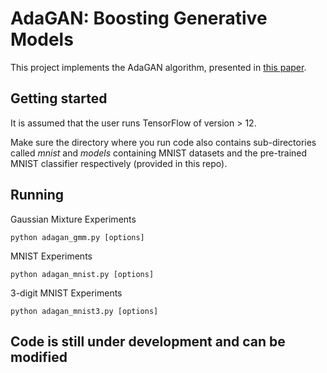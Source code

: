 # AdaGAN: Boosting Generative Models

This project implements the AdaGAN algorithm, presented in [this paper](https://arxiv.org/abs/1701.02386).

## Getting started

It is assumed that the user runs TensorFlow of version > 12.

Make sure the directory where you run code also contains sub-directories called *mnist* and *models*
containing MNIST datasets and the pre-trained MNIST classifier respectively (provided in this repo).

## Running

Gaussian Mixture Experiments
```
python adagan_gmm.py [options]
```

MNIST Experiments
```
python adagan_mnist.py [options]
```

3-digit MNIST Experiments
```
python adagan_mnist3.py [options]
```

## Code is still under development and can be modified
